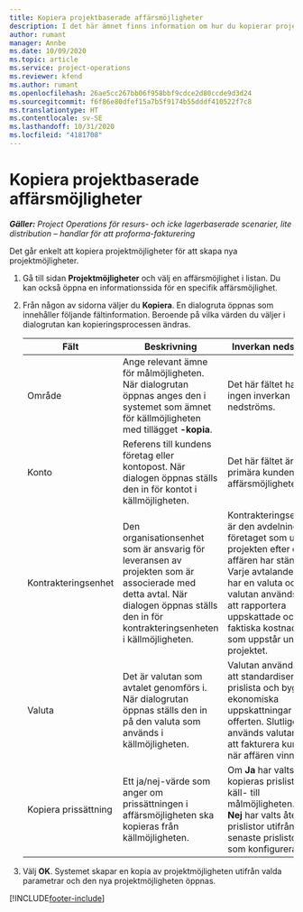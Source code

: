 ```yaml
---
title: Kopiera projektbaserade affärsmöjligheter
description: I det här ämnet finns information om hur du kopierar projektbaserade affärsmöjligheter i Project Operations.
author: rumant
manager: Annbe
ms.date: 10/09/2020
ms.topic: article
ms.service: project-operations
ms.reviewer: kfend
ms.author: rumant
ms.openlocfilehash: 26ae5cc267bb06f958bbf9cdce2d80ccde9d3d24
ms.sourcegitcommit: f6f86e80dfef15a7b5f9174b55dddf410522f7c8
ms.translationtype: HT
ms.contentlocale: sv-SE
ms.lasthandoff: 10/31/2020
ms.locfileid: "4181708"
---
```

# <a name="copy-project-based-opportunities"></a>Kopiera projektbaserade affärsmöjligheter

_**Gäller:** Project Operations för resurs- och icke lagerbaserade scenarier, lite distribution – handlar för att proforma-fakturering_


Det går enkelt att kopiera projektmöjligheter för att skapa nya projektmöjligheter. 

1. Gå till sidan **Projektmöjligheter** och välj en affärsmöjlighet i listan. Du kan också öppna en informationssida för en specifik affärsmöjlighet. 
2. Från någon av sidorna väljer du **Kopiera**. En dialogruta öppnas som innehåller följande fältinformation. Beroende på vilka värden du väljer i dialogrutan kan kopieringsprocessen ändras.

    | **Fält** | **Beskrivning** | **Inverkan nedströms** |
    | --- | --- | --- |
    | Område | Ange relevant ämne för målmöjligheten. När dialogrutan öppnas anges den i systemet som ämnet för källmöjligheten med tillägget **-kopia**. | Det här fältet har ingen inverkan nedströms. |
    | Konto | Referens till kundens företag eller kontopost. När dialogen öppnas ställs den in för kontot i källmöjligheten. | Det här fältet är den primära kunden i affärsmöjligheten. |
    | Kontrakteringsenhet | Den organisationsenhet som är ansvarig för leveransen av projekten som är associerade med detta avtal. När dialogen öppnas ställs den in för kontrakteringsenheten i källmöjligheten. | Kontrakteringsenheten är den avdelning i företaget som utför projekten efter det att affären har stängts. Varje avtalande enhet har en valuta och valutan används för att rapportera uppskattade och faktiska kostnader som uppstår under projektet. |
    | Valuta | Det är valutan som avtalet genomförs i. När dialogrutan öppnas ställs den in på den valuta som används i källmöjligheten. | Valutan används för att standardisera en prislista och bygga ekonomiska uppskattningar för offerten. Slutligen används valutan för att fakturera kunden när affären vinns. |
    | Kopiera prissättning | Ett ja/nej-värde som anger om prissättningen i affärsmöjligheten ska kopieras från källmöjligheten. | Om **Ja** har valts kopieras prislistor från käll- till målmöjligheten. Om **Nej** har valts återställs prislistor utifrån de senaste prislistorna som konfigurerades. |

3. Välj **OK**. Systemet skapar en kopia av projektmöjligheten utifrån valda parametrar och den nya projektmöjligheten öppnas.


[!INCLUDE[footer-include](../includes/footer-banner.md)]